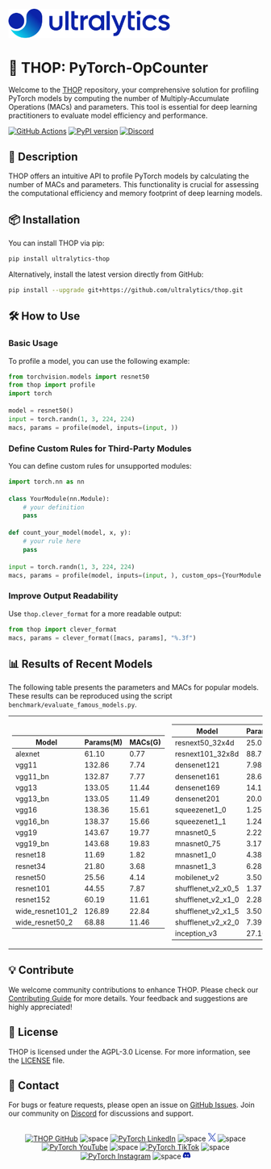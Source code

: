 <br>
<img src="https://raw.githubusercontent.com/ultralytics/assets/main/logo/Ultralytics_Logotype_Original.svg" width="320">

# 🚀 THOP: PyTorch-OpCounter

Welcome to the [THOP](https://github.com/ultralytics/thop) repository, your comprehensive solution for profiling PyTorch models by computing the number of Multiply-Accumulate Operations (MACs) and parameters. This tool is essential for deep learning practitioners to evaluate model efficiency and performance.

[![GitHub Actions](https://github.com/ultralytics/thop/actions/workflows/format.yml/badge.svg)](https://github.com/ultralytics/thop/actions/workflows/main.yml) [![PyPI version](https://badge.fury.io/py/ultralytics-.svg)](https://badge.fury.io/py/ultralytics-thop) <a href="https://ultralytics.com/discord"><img alt="Discord" src="https://img.shields.io/discord/1089800235347353640?logo=discord&logoColor=white&label=Discord&color=blue"></a>

## 📄 Description

THOP offers an intuitive API to profile PyTorch models by calculating the number of MACs and parameters. This functionality is crucial for assessing the computational efficiency and memory footprint of deep learning models.

## 📦 Installation

You can install THOP via pip:

```bash
pip install ultralytics-thop
```

Alternatively, install the latest version directly from GitHub:

```bash
pip install --upgrade git+https://github.com/ultralytics/thop.git
```

## 🛠 How to Use

### Basic Usage

To profile a model, you can use the following example:

```python
from torchvision.models import resnet50
from thop import profile
import torch

model = resnet50()
input = torch.randn(1, 3, 224, 224)
macs, params = profile(model, inputs=(input, ))
```

### Define Custom Rules for Third-Party Modules

You can define custom rules for unsupported modules:

```python
import torch.nn as nn

class YourModule(nn.Module):
    # your definition
    pass

def count_your_model(model, x, y):
    # your rule here
    pass

input = torch.randn(1, 3, 224, 224)
macs, params = profile(model, inputs=(input, ), custom_ops={YourModule: count_your_model})
```

### Improve Output Readability

Use `thop.clever_format` for a more readable output:

```python
from thop import clever_format
macs, params = clever_format([macs, params], "%.3f")
```

## 📊 Results of Recent Models

The following table presents the parameters and MACs for popular models. These results can be reproduced using the script `benchmark/evaluate_famous_models.py`.

<table align="center">
<tr>
<td>

| Model            | Params(M) | MACs(G) |
| ---------------- | --------- | ------- |
| alexnet          | 61.10     | 0.77    |
| vgg11            | 132.86    | 7.74    |
| vgg11_bn         | 132.87    | 7.77    |
| vgg13            | 133.05    | 11.44   |
| vgg13_bn         | 133.05    | 11.49   |
| vgg16            | 138.36    | 15.61   |
| vgg16_bn         | 138.37    | 15.66   |
| vgg19            | 143.67    | 19.77   |
| vgg19_bn         | 143.68    | 19.83   |
| resnet18         | 11.69     | 1.82    |
| resnet34         | 21.80     | 3.68    |
| resnet50         | 25.56     | 4.14    |
| resnet101        | 44.55     | 7.87    |
| resnet152        | 60.19     | 11.61   |
| wide_resnet101_2 | 126.89    | 22.84   |
| wide_resnet50_2  | 68.88     | 11.46   |

</td>
<td>

| Model              | Params(M) | MACs(G) |
| ------------------ | --------- | ------- |
| resnext50_32x4d    | 25.03     | 4.29    |
| resnext101_32x8d   | 88.79     | 16.54   |
| densenet121        | 7.98      | 2.90    |
| densenet161        | 28.68     | 7.85    |
| densenet169        | 14.15     | 3.44    |
| densenet201        | 20.01     | 4.39    |
| squeezenet1_0      | 1.25      | 0.82    |
| squeezenet1_1      | 1.24      | 0.35    |
| mnasnet0_5         | 2.22      | 0.14    |
| mnasnet0_75        | 3.17      | 0.24    |
| mnasnet1_0         | 4.38      | 0.34    |
| mnasnet1_3         | 6.28      | 0.53    |
| mobilenet_v2       | 3.50      | 0.33    |
| shufflenet_v2_x0_5 | 1.37      | 0.05    |
| shufflenet_v2_x1_0 | 2.28      | 0.15    |
| shufflenet_v2_x1_5 | 3.50      | 0.31    |
| shufflenet_v2_x2_0 | 7.39      | 0.60    |
| inception_v3       | 27.16     | 5.75    |

</td>
</tr>
</table>

## 💡 Contribute

We welcome community contributions to enhance THOP. Please check our [Contributing Guide](https://docs.ultralytics.com/help/contributing) for more details. Your feedback and suggestions are highly appreciated!

## 📄 License

THOP is licensed under the AGPL-3.0 License. For more information, see the [LICENSE](https://github.com/ultralytics/thop/blob/master/LICENSE) file.

## 📮 Contact

For bugs or feature requests, please open an issue on [GitHub Issues](https://github.com/ultralytics/thop/issues). Join our community on [Discord](https://ultralytics.com/discord) for discussions and support.

<br>
<div align="center">
  <a href="https://github.com/ultralytics/thop"><img src="https://github.com/ultralytics/assets/raw/main/social/logo-social-github.png" width="3%" alt="THOP GitHub"></a>
  <img src="https://github.com/ultralytics/assets/raw/main/social/logo-transparent.png" width="3%" alt="space">
  <a href="https://www.linkedin.com/company/pytorch/"><img src="https://github.com/ultralytics/assets/raw/main/social/logo-social-linkedin.png" width="3%" alt="PyTorch LinkedIn"></a>
  <img src="https://github.com/ultralytics/assets/raw/main/social/logo-transparent.png" width="3%" alt="space">
  <a href="https://twitter.com/pytorch"><img src="https://github.com/ultralytics/assets/raw/main/social/logo-social-twitter.png" width="3%" alt="PyTorch Twitter"></a>
  <img src="https://github.com/ultralytics/assets/raw/main/social/logo-transparent.png" width="3%" alt="space">
  <a href="https://youtube.com/pytorch?sub_confirmation=1"><img src="https://github.com/ultralytics/assets/raw/main/social/logo-social-youtube.png" width="3%" alt="PyTorch YouTube"></a>
  <img src="https://github.com/ultralytics/assets/raw/main/social/logo-transparent.png" width="3%" alt="space">
  <a href="https://www.tiktok.com/@pytorch"><img src="https://github.com/ultralytics/assets/raw/main/social/logo-social-tiktok.png" width="3%" alt="PyTorch TikTok"></a>
  <img src="https://github.com/ultralytics/assets/raw/main/social/logo-transparent.png" width="3%" alt="space">
  <a href="https://www.instagram.com/pytorch/"><img src="https://github.com/ultralytics/assets/raw/main/social/logo-social-instagram.png" width="3%" alt="PyTorch Instagram"></a>
  <img src="https://github.com/ultralytics/assets/raw/main/social/logo-transparent.png" width="3%" alt="space">
  <a href="https://discord.com/invite/pytorch"><img src="https://github.com/ultralytics/assets/raw/main/social/logo-social-discord.png" width="3%" alt="PyTorch Discord"></a>
</div>
